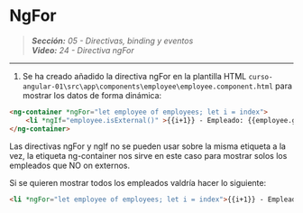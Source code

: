 # NgFor
 
> _**Sección:** 05 - Directivas, binding y eventos_  
> _**Video:** 24 - Directiva ngFor_  

---

1. Se ha creado añadido la directiva ngFor en la plantilla HTML `curso-angular-01\src\app\components\employee\employee.component.html` para mostrar los datos de forma dinámica:

```html
<ng-container *ngFor="let employee of employees; let i = index">
    <li *ngIf="employee.isExternal()" >{{i+1}} - Empleado: {{employee.getName()}}</li>
</ng-container>
```

Las directivas ngFor y ngIf no se pueden usar sobre la misma etiqueta a la vez, la etiqueta ng-container nos sirve en este caso para mostrar solos los empleados que NO on externos.  

Si se quieren mostrar todos los empleados valdría hacer lo siguiente:

```html
<li *ngFor="let employee of employees; let i = index">{{i+1}} - Empleado: {{employee.getName()}}</li>
```